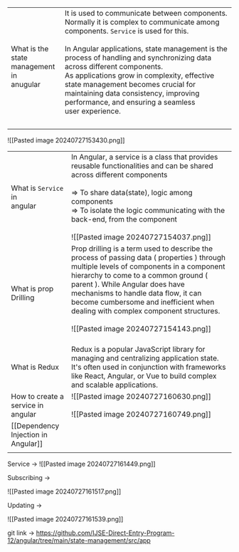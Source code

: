 
|                                                |                                                                                                                                                                                                                                                                                                                                                                                                                                                                           |
| ---------------------------------------------- | ------------------------------------------------------------------------------------------------------------------------------------------------------------------------------------------------------------------------------------------------------------------------------------------------------------------------------------------------------------------------------------------------------------------------------------------------------------------------- |
| What is the state<br>management in<br>anugular | It is used to communicate between components.<br>Normally it is complex to communicate among <br>components. `Service` is used for this.<br><br>In Angular applications, state management is the process of handling and synchronizing data across different components. <br>As applications grow in complexity, effective state management becomes crucial for maintaining data consistency, improving performance, and ensuring a seamless<br> user experience.<br><br> |
|                                                |                                                                                                                                                                                                                                                                                                                                                                                                                                                                           |

![[Pasted image 20240727153430.png]]


|                                    |                                                                                                                                                                                                                                                                                                                                                                                                |
| ---------------------------------- | ---------------------------------------------------------------------------------------------------------------------------------------------------------------------------------------------------------------------------------------------------------------------------------------------------------------------------------------------------------------------------------------------- |
| What is `Service` in<br>angular    | In Angular, a service is a class that provides reusable functionalities and can be shared across different components<br><br>=> To share data(state), logic among components <br>=> To isolate the logic communicating with the  back-end, from the component<br><br>![[Pasted image 20240727154037.png]]<br>                                                                                  |
| What is prop <br>Drilling          | Prop drilling is a term used to describe the process of passing data ( properties ) through multiple levels of components in a component hierarchy to come to a common ground ( parent ). While Angular does have mechanisms to handle data flow, it can become cumbersome and inefficient when dealing with complex component structures.<br><br>![[Pasted image 20240727154143.png]]<br><br> |
| What is Redux                      | Redux is a popular JavaScript library for managing and centralizing application state. It's often used in conjunction with frameworks like React, Angular, or Vue to build complex and scalable applications.                                                                                                                                                                                  |
| How to create a service in angular | ![[Pasted image 20240727160630.png]]<br><br>![[Pasted image 20240727160749.png]]                                                                                                                                                                                                                                                                                                               |
| [[Dependency Injection in Angular]]           |                                                                                                                                                                                                                                                                                                                                                                                                |
|                                    |                                                                                                                                                                                                                                                                                                                                                                                                |

Service -> 
![[Pasted image 20240727161449.png]]

Subscribing -> 

![[Pasted image 20240727161517.png]]

Updating -> 

![[Pasted image 20240727161539.png]]


git link -> https://github.com/IJSE-Direct-Entry-Program-12/angular/tree/main/state-management/src/app

